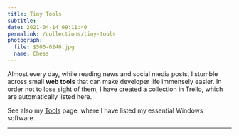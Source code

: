 ```yaml
---
title: Tiny Tools
subtitle: 
date: 2021-04-14 09:11:40
permalink: /collections/tiny-tools
photograph: 
  file: $500-0246.jpg
  name: Chess
---
```


Almost every day, while reading news and social media posts, I stumble across small **web tools** that can make developer life immensely easier. In order not to lose sight of them, I have created a collection in Trello, which are automatically listed here.

See also my [Tools](/collections/tools) page, where I have listed my essential Windows software.

---

